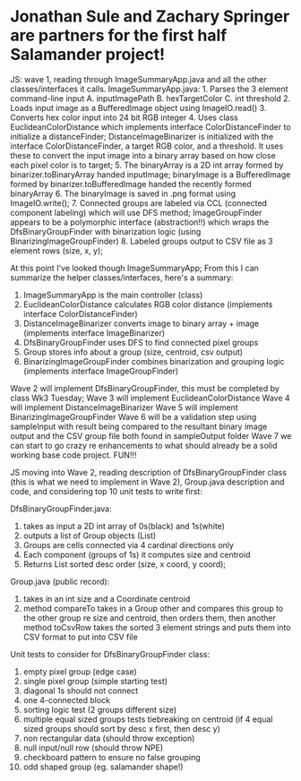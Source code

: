 # Jonathan Sule and Zachary Springer are partners for the first half Salamander project!
JS: wave 1, reading through ImageSummaryApp.java and all the other classes/interfaces it calls.
ImageSummaryApp.java:
    1. Parses the 3 element command-line input
        A. inputImagePath
        B. hexTargetColor
        C. int threshold
    2. Loads input image as a BufferedImage object using ImageIO.read()
    3. Converts hex color input into 24 bit RGB integer
    4. Uses class EuclideanColorDistance which implements interface ColorDistanceFinder to initialize a distanceFinder; DistanceImageBinarizer is initialized with the interface ColorDistanceFinder, a target RGB color, and a threshold. It uses these to convert the input image into a binary array based on how close each pixel color is to target;
    5. The binaryArray is a 2D int array formed by binarizer.toBinaryArray handed inputImage; binaryImage is a BufferedImage formed by binarizer.toBufferedImage handed the recently formed binaryArray
    6. The binaryImage is saved in .png format using ImageIO.write(); 
    7. Connected groups are labeled via CCL (connected component labeling) which will use DFS method; ImageGroupFinder appears to be a polymorphic interface (abstraction!!) which wraps the DfsBinaryGroupFinder with binarization logic (using BinarizingImageGroupFinder)
    8. Labeled groups output to CSV file as 3 element rows (size, x, y);

At this point I've looked though ImageSummaryApp; From this I can summarize the helper classes/interfaces, here's a summary:
1. ImageSummaryApp is the main controller (class)
2. EuclideanColorDistance calculates RGB color distance (implements interface ColorDistanceFinder)
3. DistanceImageBinarizer converts image to binary array + image (implements interface ImageBinarizer)
4. DfsBinaryGroupFinder uses DFS to find connected pixel groups
5. Group stores info about a group (size, centroid, csv output)
6. BinarizingImageGroupFinder combines binarization and grouping logic (implements interface ImageGroupFinder)

Wave 2 will implement DfsBinaryGroupFinder, this must be completed by class Wk3 Tuesday;
Wave 3 will implement EuclideanColorDistance
Wave 4 will implement DistanceImageBinarizer
Wave 5 will implement BinarizingImageGroupFinder
Wave 6 will be a validation step using sampleInput with result being compared to the resultant binary image output and the CSV group file both found in sampleOutput folder
Wave 7 we can start to go crazy re enhancements to what should already be a solid working base code project. FUN!!!

JS moving into Wave 2, reading description of DfsBinaryGroupFinder class (this is what we need to implement in Wave 2), Group.java description and code, and considering top 10 unit tests to write first:

DfsBinaryGroupFinder.java:
1. takes as input a 2D int array of 0s(black) and 1s(white)
2. outputs a list of Group objects (List<Group>)
3. Groups are cells connected via 4 cardinal directions only
4. Each component (groups of 1s) it computes size and centroid
5. Returns List<Group> sorted desc order (size, x coord, y coord);

Group.java (public record):
1. takes in an int size and a Coordinate centroid
2. method compareTo takes in a Group other and compares this group to the other group re size and centroid, then orders them, then another method toCsvRow takes the sorted 3 element strings and puts them into CSV format to put into CSV file

Unit tests to consider for DfsBinaryGroupFinder class:
1. empty pixel group (edge case)
2. single pixel group (simple starting test)
3. diagonal 1s should not connect
4. one 4-connected block
5. sorting logic test (2 groups different size)
6. multiple equal sized groups tests tiebreaking on centroid (if 4 equal sized groups should sort by desc x first, then desc y)
7. non rectangular data (should throw exception)
8. null input/null row (should throw NPE)
9. checkboard pattern to ensure no false grouping
10. odd shaped group (eg. salamander shape!)

